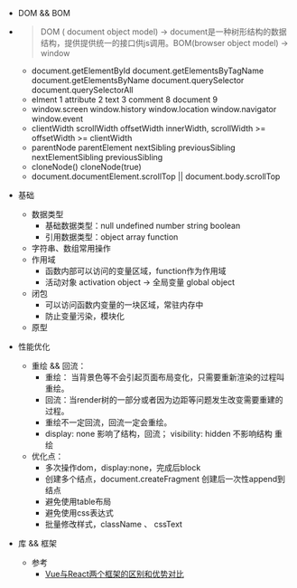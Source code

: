 - DOM && BOM
- > DOM ( document object model) -> document是一种树形结构的数据结构，提供提供统一的接口供js调用。BOM(browser object model) -> window
    - document.getElementById document.getElementsByTagName document.getElementsByName document.querySelector document.querySelectorAll
    - elment 1 attribute 2 text 3 comment 8 document 9
    - window.screen window.history window.location window.navigator window.event
    - clientWidth scrollWidth offsetWidth innerWidth, scrollWidth >= offsetWidth >= clientWidth
    - parentNode parentElement nextSibling previousSibling nextElementSibling previousSibling
    - cloneNode() cloneNode(true)
    - document.documentElement.scrollTop || document.body.scrollTop

- 基础
    - 数据类型
        - 基础数据类型：null undefined number string boolean
        - 引用数据类型：object array function
    - 字符串、数组常用操作
    - 作用域
        - 函数内部可以访问的变量区域，function作为作用域
        - 活动对象 activation object -> 全局变量  global object
    - 闭包
        - 可以访问函数内变量的一块区域，常驻内存中
        - 防止变量污染，模块化
    - 原型
- 性能优化
    - 重绘 && 回流：
        - 重绘： 当背景色等不会引起页面布局变化，只需要重新渲染的过程叫重绘。
        - 回流：当render树的一部分或者因为边距等问题发生改变需要重建的过程。
        - 重绘不一定回流，回流一定会重绘。
        - display: none 影响了结构，回流； visibility: hidden 不影响结构 重绘
    - 优化点：
        - 多次操作dom，display:none，完成后block
        - 创建多个结点，document.createFragment 创建后一次性append到结点
        - 避免使用table布局
        - 避免使用css表达式
        - 批量修改样式，className 、 cssText 

- 库 && 框架
    - 参考
        - [Vue与React两个框架的区别和优势对比](http://caibaojian.com/vue-vs-react.html)